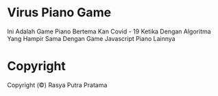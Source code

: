 # Virus Piano Game

Ini Adalah Game Piano Bertema Kan Covid - 19 Ketika Dengan Algoritma Yang Hampir Sama Dengan Game Javascript Piano Lainnya

# Copyright 
Copyright (&copy;) Rasya Putra Pratama